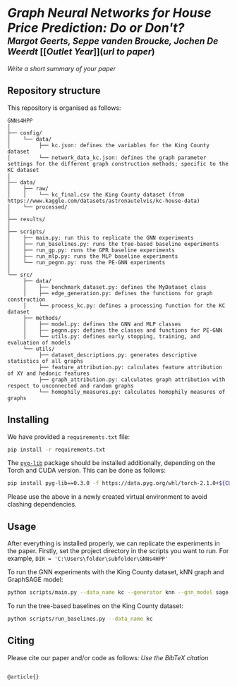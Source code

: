 # *Graph Neural Networks for House Price Prediction: Do or Don't?* </br><sub><sub>*Margot Geerts, Seppe vanden Broucke, Jochen De Weerdt* [[*Outlet Year*]](*url to paper*)</sub></sub>
*Write a short summary of your paper*

## Repository structure
This repository is organised as follows:
```
GNNs4HPP
│
├── config/
│    └── data/
│         ├── kc.json: defines the variables for the King County dataset
│         └── network_data_kc.json: defines the graph parameter settings for the different graph construction methods; specific to the KC dataset
│
├── data/
│    ├── raw/
│    │    └── kc_final.csv the King County dataset (from https://www.kaggle.com/datasets/astronautelvis/kc-house-data)
│    └── processed/
│
├── results/
│
├── scripts/
│    ├── main.py: run this to replicate the GNN experiments
│    ├── run_baselines.py: runs the tree-based baseline experiments
│    ├── run_gp.py: runs the GPR baseline experiments
│    ├── run_mlp.py: runs the MLP baseline experiments
│    └── run_pegnn.py: runs the PE-GNN experiments
│
└── src/
     ├── data/
     │    ├── benchmark_dataset.py: defines the MyDataset class
     │    ├── edge_generation.py: defines the functions for graph construction
     │    └── process_kc.py: defines a processing function for the KC dataset
     ├── methods/
     │    ├── model.py: defines the GNN and MLP classes
     │    ├── pegnn.py: defines the classes and functions for PE-GNN
     │    └── utils.py: defines early stopping, training, and evaluation of models
     └── utils/
          ├── dataset_descriptions.py: generates descriptive statistics of all graphs
          ├── feature_attribution.py: calculates feature attribution of XY and hedonic features
          ├── graph_attribution.py: calculates graph attribution with respect to unconnected and random graphs
          └── homophily_measures.py: calculates homophily measures of graphs
```

## Installing
We have provided a `requirements.txt` file:
```bash
pip install -r requirements.txt
```
The [`pyg-lib`](https://github.com/pyg-team/pyg-lib) package should be installed additionally, depending on the Torch and CUDA version. This can be done as follows:
```bash
pip install pyg-lib==0.3.0 -f https://data.pyg.org/whl/torch-2.1.0+${CUDA}.html
```
Please use the above in a newly created virtual environment to avoid clashing dependencies.

## Usage
After everything is installed properly, we can replicate the experiments in the paper. Firstly, set the project directory in the scripts you want to run. For example, `DIR = 'C:\Users\folder\subfolder\GNNs4HPP'`

To run the GNN experiments with the King County dataset, kNN graph and GraphSAGE model:
```bash
python scripts/main.py --data_name kc --generator knn --gnn_model sage --loader TRUE
```

To run the tree-based baselines on the King County dataset:
```bash
python scripts/run_baselines.py --data_name kc
```



## Citing
Please cite our paper and/or code as follows:
*Use the BibTeX citation*

```tex

@article{}

```